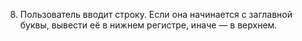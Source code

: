 8. Пользователь вводит строку. Если она начинается с заглавной буквы, вывести её в нижнем регистре, иначе — в верхнем.
